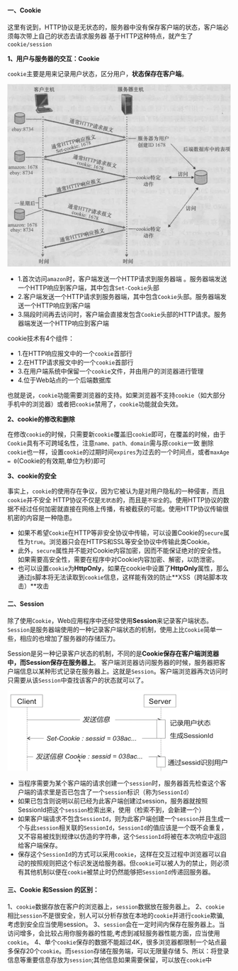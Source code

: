 #### 一、Cookie

这里有说到，HTTP协议是无状态的，服务器中没有保存客户端的状态，客户端必须每次带上自己的状态去请求服务器
 基于HTTP这种特点，就产生了`cookie/session`

**1、用户与服务器的交互：Cookie**

`cookie`主要是用来记录用户状态，区分用户，**状态保存在客户端**。

![](./reviewimgs/http_cookie.png)

- 1.首次访问`amazon`时，客户端发送一个HTTP请求到服务器端 。服务器端发送一个HTTP响应到客户端，其中包含`Set-Cookie`头部
- 2.客户端发送一个HTTP请求到服务器端，其中包含`Cookie`头部。服务器端发送一个HTTP响应到客户端
- 3.隔段时间再去访问时，客户端会直接发包含`Cookie`头部的HTTP请求。服务器端发送一个HTTP响应到客户端

cookie技术有4个组件：

- 1.在HTTP响应报文中的一个`cookie`首部行
- 2.在HTTP请求报文中的一个`cookie`首部行
- 3.在用户端系统中保留一个`cookie`文件，并由用户的浏览器进行管理
- 4.位于Web站点的一个后端数据库

也就是说，`cookie`功能需要浏览器的支持。如果浏览器不支持`cookie`（如大部分手机中的浏览器）或者把`cookie`禁用了，`cookie`功能就会失效。

**2、cookie的修改和删除**

在修改`cookie`的时候，只需要新`cookie`覆盖旧`cookie`即可，在覆盖的时候，由于`Cookie`具有不可跨域名性，注意`name、path、domain`需与原`cookie`一致
 删除`cookie`也一样，设置`cookie`的过期时间`expires`为过去的一个时间点，或者`maxAge = 0`(Cookie的有效期,单位为秒)即可

**3、cookie的安全**

事实上，`cookie`的使用存在争议，因为它被认为是对用户隐私的一种侵害，而且`cookie`并不安全
 HTTP协议不仅是`无状态`的，而且是`不安全`的。使用HTTP协议的数据不经过任何加密就直接在网络上传播，有被截获的可能。使用HTTP协议传输很机密的内容是一种隐患。

- 如果不希望`Cookie`在HTTP等非安全协议中传输，可以设置Cookie的`secure`属性为`true`。浏览器只会在HTTPS和SSL等安全协议中传输此类Cookie。
- 此外，`secure`属性并不能对Cookie内容加密，因而不能保证绝对的安全性。如果需要高安全性，需要在程序中对Cookie内容加密、解密，以防泄密。
- 也可以设置`cookie`为**HttpOnly**，如果在cookie中设置了**HttpOnly**属性，那么通过js脚本将无法读取到`cookie`信息，这样能有效的防止**XSS（跨站脚本攻击）**攻击

#### 二、Session

除了使用`Cookie`，Web应用程序中还经常使用**Session**来记录客户端状态。`Session`是服务器端使用的一种记录客户端状态的机制，使用上比`Cookie`简单一些，相应的也增加了服务器的存储压力。

Session是另一种记录客户状态的机制，不同的是**Cookie保存在客户端浏览器中，而Session保存在服务器上**。
 客户端浏览器访问服务器的时候，服务器把客户端信息以某种形式记录在服务器上。这就是`Session`。客户端浏览器再次访问时只需要从该`Session`中查找该客户的状态就可以了。

![](./reviewimgs/http_session.png)

- 当程序需要为某个客户端的请求创建一个`session`时，服务器首先检查这个客户端的请求里是否已包含了一个`session`标识（称为`SessionId`）
- 如果已包含则说明以前已经为此客户端创建过session，服务器就按照SessionId把这个`session`检索出来，使用（检索不到，会新建一个）
- 如果客户端请求不包含`SessionId`，则为此客户端创建一个`session`并且生成一个与此`session`相关联的`SessionId`，`SessionId`的值应该是一个既不会重复，又不容易被找到规律以仿造的字符串，这个`SessionId`将被在本次响应中返回给客户端保存。
- 保存这个`SessionId`的方式可以采用`cookie`，这样在交互过程中浏览器可以自动的按照规则把这个标识发送给服务器。但`cookie`可以被人为的禁止，则必须有其他机制以便在`cookie`被禁止时仍然能够把`SessionId`传递回服务器。

#### 三、Cookie 和Session 的区别：

1、`cookie`数据存放在客户的浏览器上，`session`数据放在服务器上。
 2、`cookie`相比`session`不是很安全，别人可以分析存放在本地的`cookie`并进行`cookie`欺骗,考虑到安全应当使用session。
 3、`session`会在一定时间内保存在服务器上。当访问增多，会比较占用你服务器的性能,考虑到减轻服务器性能方面，应当使用`cookie`。
 4、单个`cookie`保存的数据不能超过4K，很多浏览器都限制一个站点最多保存20个`cookie`。而`session`存储在服务端，可以无限量存储
 5、所以：将登录信息等重要信息存放为`session`;其他信息如果需要保留，可以放在`cookie`中